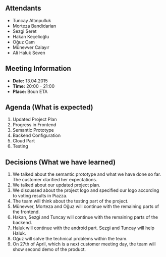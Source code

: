 ## Attendants ##
  * Tuncay Altınpulluk
  * Morteza Bandidarian
  * Sezgi Seret
  * Hakan Keçelioğlu
  * Oğuz Çam
  * Münevver Calayır
  * Ali Haluk Seven

## Meeting Information ##
  * **Date:** 13.04.2015
  * **Time:** 20:00 - 21:00
  * **Place:** Boun ETA

## Agenda (What is expected) ##

  1. Updated Project Plan
  1. Progress in Frontend
  1. Semantic Prototype
  1. Backend Configuration
  1. Cloud Part
  1. Testing

## Decisions (What we have learned) ##

  1. We talked about the semantic prototype and what we have done so far. The customer clarified her expectations.
  1. We talked about our updated project plan.
  1. We discussed about the project logo and specified our logo according to voting results in Piazza.
  1. The team will think about the testing part of the project.
  1. Münevver, Morteza and Oğuz will continue with the remaining parts of the frontend.
  1. Hakan, Sezgi and Tuncay will continue with the remaining parts of the backend.
  1. Haluk will continue with the android part. Sezgi and Tuncay will help Haluk.
  1. Oğuz will solve the technical problems within the team.
  1. On 27th of April, which is a next customer meeting day, the team will show second demo of the product.